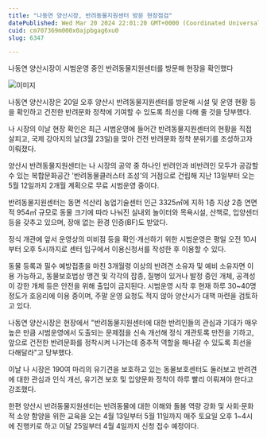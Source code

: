 ```yaml
---
title: "나동연 양산시장, 반려동물지원센터 방문 현장점검"
datePublished: Wed Mar 20 2024 22:01:20 GMT+0000 (Coordinated Universal Time)
cuid: cm707369m000x0ajpbgag6xu0
slug: 6347

---
```



나동연 양산시장이 시범운영 중인 반려동물지원센터를 방문해 현장을 확인했다

![이미지](https://cdn.hashnode.com/res/hashnode/image/upload/v1739260990436/72826a8a-9386-436e-93f3-25462eef75bb.jpeg)

나동연 양산시장은 20일 오후 양산시 반려동물지원센터를 방문해 시설 및 운영 현황 등을 확인하고 건전한 반려문화 정착에 기여할 수 있도록 최선을 다해 줄 것을 당부했다.

나 시장의 이날 현장 확인은 최근 시범운영에 들어간 반려동물지원센터의 현황을 직접 살피고, 국제 강아지의 날(3월 23일)을 맞아 건전 반려문화 정착 분위기를 조성하고자 이뤄졌다.

양산시 반려동물지원센터는 나 시장의 공약 중 하나인 반려인과 비반려인 모두가 공감할 수 있는 복합문화공간 '반려동물클러스터 조성'의 거점으로 건립해 지난 13일부터 오는 5월 12일까지 2개월 계획으로 무료 시범운영 중이다.

반려동물지원센터는 동면 석산리 농업기술센터 인근 3325㎡에 지하 1층 지상 2층 연면적 954㎡ 규모로 동물 크기에 따라 나눠진 실내외 놀이터와 목욕시설, 산책로, 입양센터 등을 갖추고 있으며, 장애 없는 환경 인증(BF)도 받았다.

정식 개관에 앞서 운영상의 미비점 등을 확인·개선하기 위한 시범운영은 평일 오전 10시부터 오후 5시까지로 센터 입구에서 이용신청서를 작성한 후 이용할 수 있다.

동물 등록과 필수 예방접종을 마친 3개월령 이상의 반려견 소유자 및 예비 소유자면 이용 가능하고, 동물보호법상 맹견 및 각각의 잡종, 질병이 있거나 발정 중인 개체, 공격성이 강한 개체 등은 안전을 위해 출입이 금지된다. 시범운영 시작 후 현재 하루 30~40명 정도가 호응리에 이용 중이며, 주말 운영 요청도 적지 않아 양산시가 대책 마련을 검토하고 있다.

나동연 양산시장은 현장에서 "반려동물지원센터에 대한 반려인들의 관심과 기대가 매우 높은 만큼 시범운영에서 도출되는 문제점을 신속 개선해 정식 개관토록 만전을 기하고, 앞으로 건전한 반려문화를 정착시켜 나가는데 중추적 역할을 해나갈 수 있도록 최선을 다해달라"고 당부했다.

이날 나 시장은 190여 마리의 유기견을 보호하고 있는 동물보호센터도 둘러보고 반려견에 대한 관심과 인식 개선, 유기견 보호 및 입양문화 정착이 하루 빨리 이뤄져야 한다고 강조했다.

한편 양산시 반려동물지원센터는 반려동물에 대한 이해와 돌봄 역량 강화 및 사회·문화적 소양 함양을 위한 교육을 오는 4월 13일부터 5월 11일까지 매주 토요일 오후 1~4시에 진행키로 하고 이달 25일부터 4월 4일까지 신청 접수 예정이다.
